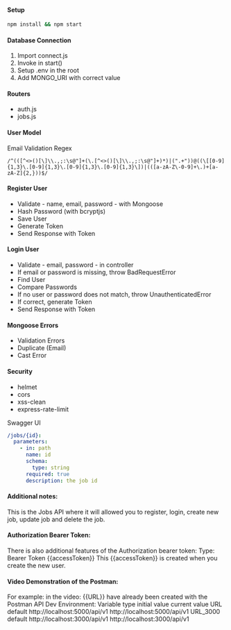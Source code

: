 #### Setup

```bash
npm install && npm start
```

#### Database Connection

1. Import connect.js
2. Invoke in start()
3. Setup .env in the root
4. Add MONGO_URI with correct value

#### Routers

- auth.js
- jobs.js

#### User Model

Email Validation Regex

```regex
/^(([^<>()[\]\\.,;:\s@"]+(\.[^<>()[\]\\.,;:\s@"]+)*)|(".+"))@((\[[0-9]{1,3}\.[0-9]{1,3}\.[0-9]{1,3}\.[0-9]{1,3}\])|(([a-zA-Z\-0-9]+\.)+[a-zA-Z]{2,}))$/
```

#### Register User

- Validate - name, email, password - with Mongoose
- Hash Password (with bcryptjs)
- Save User
- Generate Token
- Send Response with Token

#### Login User

- Validate - email, password - in controller
- If email or password is missing, throw BadRequestError
- Find User
- Compare Passwords
- If no user or password does not match, throw UnauthenticatedError
- If correct, generate Token
- Send Response with Token

#### Mongoose Errors

- Validation Errors
- Duplicate (Email)
- Cast Error

#### Security

- helmet
- cors
- xss-clean
- express-rate-limit

Swagger UI

```yaml
/jobs/{id}:
  parameters:
    - in: path
      name: id
      schema:
        type: string
      required: true
      description: the job id
```


#### Additional notes:
This is the Jobs API where it will allowed you to register, login,
create new job, update job and delete the job.

#### Authorization Bearer Token:
There is also additional features of the 
Authorization bearer token:
Type: Bearer Token  {{accessToken}}
This {{accessToken}} is created when you create the new user.

#### Video Demonstration of the Postman:
For example: in the video:
{{URL}} have already been created with the Postman API Dev Environment:
Variable   type          initial value                current value
URL        default       http://localhost:5000/api/v1 http://localhost:5000/api/v1
URL_3000   default       http://localhost:3000/api/v1 http://localhost:3000/api/v1


